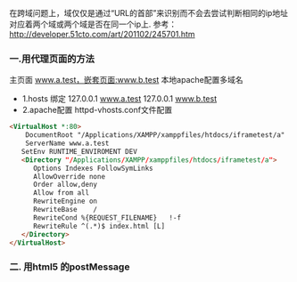 在跨域问题上，域仅仅是通过“URL的首部”来识别而不会去尝试判断相同的ip地址对应着两个域或两个域是否在同一个ip上.
参考：http://developer.51cto.com/art/201102/245701.htm

 ### 一.用代理页面的方法
主页面 www.a.test，嵌套页面:www.b.test
本地apache配置多域名
 - 1.hosts 绑定 
    127.0.0.1 www.a.test
    127.0.0.1 www.b.test
 - 2.apache配置 httpd-vhosts.conf文件配置


```html
<VirtualHost *:80>
    DocumentRoot "/Applications/XAMPP/xamppfiles/htdocs/iframetest/a"
    ServerName www.a.test
   SetEnv RUNTIME_ENVIROMENT DEV
   <Directory "/Applications/XAMPP/xamppfiles/htdocs/iframetest/a">
      Options Indexes FollowSymLinks
      AllowOverride none
      Order allow,deny
      Allow from all         
      RewriteEngine on
      RewriteBase    /
      RewriteCond %{REQUEST_FILENAME}   !-f
      RewriteRule ^(.*)$ index.html [L]
   </Directory>
</VirtualHost>
```
### 二. 用html5 的postMessage
